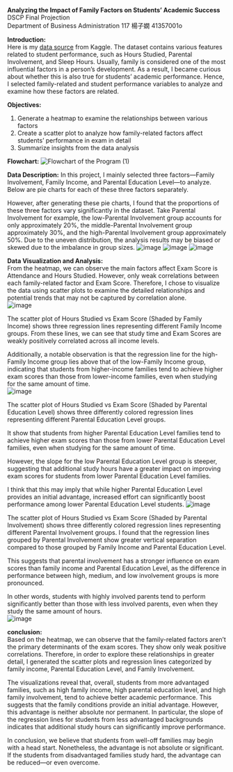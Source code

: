 **Analyzing the Impact of Family Factors on Students’ Academic Success**  
DSCP Final Projection  
Department of Business Administration 117 楊子嫺 41357001o


**Introduction:**  
Here is my [data source](https://www.kaggle.com/datasets/lainguyn123/student-performance-factors/data) from Kaggle. The dataset contains various features related to student performance, such as Hours Studied, Parental Involvement, and Sleep Hours. Usually, family is considered one of the most influential factors in a person’s development. As a result, I became curious about whether this is also true for students’ academic performance. Hence, I selected family-related and student performance variables to analyze and examine how these factors are related.  


**Objectives:**
1. Generate a heatmap to examine the relationships between various factors  
2. Create a scatter plot to analyze how family-related factors affect students’ performance in exam in detail  
3. Summarize insights from the data analysis


**Flowchart:**
![Flowchart of the Program (1)](https://github.com/user-attachments/assets/9ec75693-3ca1-421b-ab9e-10cd5ed75be4)


**Data Description:**
In this project, I mainly selected three factors—Family Involvement, Family Income, and Parental Education Level—to analyze. Below are pie charts for each of these three factors separately.  

However, after generating these pie charts, I found that the proportions of these three factors vary significantly in the dataset. Take Parental Involvement for example, the low-Parental Involvement group accounts for only approximately 20%, the middle-Parental Involvement group approximately 30%, and the high-Parental Involvement group approximately 50%. Due to the uneven distribution, the analysis results may be biased or skewed due to the imbalance in group sizes.
![image](https://github.com/user-attachments/assets/08798435-ab76-4e79-b7f7-5e297041be6d)
![image](https://github.com/user-attachments/assets/df6e4505-444f-47d1-b8d7-33278d70a202)
![image](https://github.com/user-attachments/assets/6f207db1-3649-44c0-8fc5-7637c27f5b6d)


**Data Visualization and Analysis:**  
From the heatmap, we can observe the main factors affect Exam Score is Attendance and Hours Studied. However, only weak correlations between each family-related factor and Exam Score. Therefore, I chose to visualize the data using scatter plots to examine the detailed relationships and potential trends that may not be captured by correlation alone.  
![image](https://github.com/user-attachments/assets/25ae09b2-0fb4-4045-aa25-20bf9de6571c)


The scatter plot of Hours Studied vs Exam Score (Shaded by Family Income) shows three  regression lines representing different Family Income groups. From these lines, we can see that study time and Exam Scores are weakly positively correlated across all income levels.  

Additionally, a notable observation is that the regression line for the high-Family Income group lies above that of the low-Family Income group, indicating that students from higher-income families tend to achieve higher exam scores than those from lower-income families, even when studying for the same amount of time.  
![image](https://github.com/user-attachments/assets/7f65dd34-e858-4a8d-aa5b-08f88ffd2d92)

  
The scatter plot of Hours Studied vs Exam Score (Shaded by Parental Education Level) shows three differently colored regression lines representing different Parental Education Level groups.  

It show that students from higher Parental Education Level families tend to achieve higher exam scores than those from lower Parental Education Level families, even when studying for the same amount of time.  

However, the slope for the low Parental Education Level group is steeper, suggesting that additional study hours have a greater impact on improving exam scores for students from lower Parental Education Level families.  

I think that this may imply that while higher Parental Education Level provides an initial advantage, increased effort can significantly boost performance among lower Parental Education Level students.
![image](https://github.com/user-attachments/assets/47240590-408a-463c-b6fd-732c4cc68c94)


The scatter plot of Hours Studied vs Exam Score (Shaded by Parental Involvement) shows three differently colored regression lines representing different Parental Involvement groups. I found that the regression lines grouped by Parental Involvement show greater vertical separation compared to those grouped by Family Income and Parental Education Level. 

This suggests that parental involvement has a stronger influence on exam scores than family income and Parental Education Level, as the difference in performance between high, medium, and low involvement groups is more pronounced. 

In other words, students with highly involved parents tend to perform significantly better than those with less involved parents, even when they study the same amount of hours.  
![image](https://github.com/user-attachments/assets/aea37813-87db-471f-89d5-2d1baadc443b)


**conclusion:**  
Based on the heatmap, we can observe that the family-related factors aren’t the primary determinants of the exam scores. They show only weak positive correlations. Therefore, in order to explore these relationships in greater detail, I generated the scatter plots and regression lines categorized by family income, Parental Education Level, and Family Involvement.

The visualizations reveal that, overall, students from more advantaged families, such as high family income, high parental education level, and high family involvement, tend to achieve better academic performance. This suggests that the family conditions provide an initial advantage. However, this advantage is neither absolute nor permanent. In particular, the slope of the regression lines for students from less advantaged backgrounds indicates that additional study hours can significantly improve performance.

In conclusion, we believe that students from well-off families may begin with a head start. Nonetheless, the advantage is not absolute or significant. If the students from disadvantaged families study hard, the advantage can be reduced—or even overcome.
